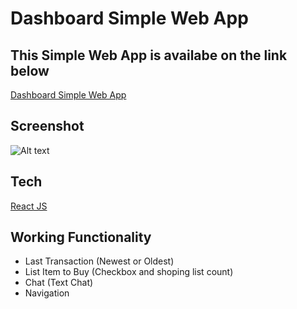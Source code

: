 # Dashboard Simple Web App

## This Simple Web App is availabe on the link below
[Dashboard Simple Web App](https://dashboard-livid-three-49.vercel.app/)

## Screenshot
![Alt text](https://media.discordapp.net/attachments/1133382170321371238/1213252408688517210/sc.png?ex=65f4cc5b&is=65e2575b&hm=099a443173e4e93a9e6e346cb0caa942e62062782995ad2242faa76d6694ba3b&=&format=webp&quality=lossless&width=1332&height=848 "Optional title")

## Tech
[React JS](https://react.dev/)

## Working Functionality
* Last Transaction (Newest or Oldest)
* List Item to Buy (Checkbox and shoping list count)
* Chat (Text Chat)
* Navigation

